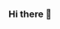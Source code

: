 ### Hi there 👋

<!--
**Omkar-76/Omkar-76** is a ✨ _special_ ✨ repository because its `README.md` (this file) appears on your GitHub profile.

Here are some ideas to get you started:

- 🔭 I’m currently working on Frontend Development.
- 🌱 I’m currently learning MERN Stack
- 👯 I’m looking to collaborate on ...
- 🤔 I’m looking for help with ....
- 💬 Ask me about MERN Stack development.
- 📫 How to reach me: bangaromkar76@gmail.com
- 😄 Pronouns: ...
- ⚡ Fun fact: ...
-->

